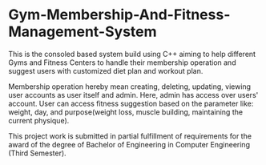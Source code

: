 # Gym-Membership-And-Fitness-Management-System
This is the consoled based system build using C++ aiming to help different Gyms and Fitness Centers to handle their membership operation and suggest users with customized diet plan and workout plan.

Membership operation hereby mean creating, deleting, updating, viewing user accounts as user itself and admin. Here, admin has access over users' account. User can access fitness suggestion based on the parameter like: weight, day, and purpose(weight loss, muscle building, maintaining the current physique).

This project work is submitted in partial fulfillment of requirements for the award of the degree of Bachelor of Engineering in Computer Engineering (Third Semester).
